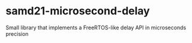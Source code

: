 # samd21-microsecond-delay
Small library that implements a FreeRTOS-like delay API in microseconds precision
